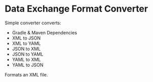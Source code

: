 # Data Exchange Format Converter

Simple converter converts:</br>

- Gradle & Maven Dependencies</br>
- XML to JSON</br>
- XML to YAML</br>
- JSON to XML</br>
- JSON to YAML</br>
- YAML to XML</br>
- YAML to JSON</br>

Formats an XML file.

